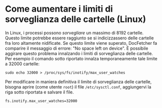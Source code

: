 Come aumentare i limiti di sorveglianza delle cartelle (Linux)
===========================================

In Linux, i processi possono *sorvegliare* un massimo di 8192 cartelle. Questo limite potrebbe essere raggiunto se si indicizzassero delle cartelle fra loro altamente nidificate. Se questo limite viene superato, DocFetcher fa comparire il messaggio di errore: "No space left on device". È possibile aggirare questo problema innalzando i limiti di sorveglianza delle cartelle. Per esempio il comando sotto riportato innalza temporaneamente tale limite a 32000 cartelle:

    sudo echo 32000 > /proc/sys/fs/inotify/max_user_watches

Per modificare in maniera definitiva il limite di sorveglianza delle cartelle, bisogna aprire (come utente `root`) il file `/etc/sysctl.conf`, aggiungervi la riga sotto riportata e salvare il file.

    fs.inotify.max_user_watches=32000